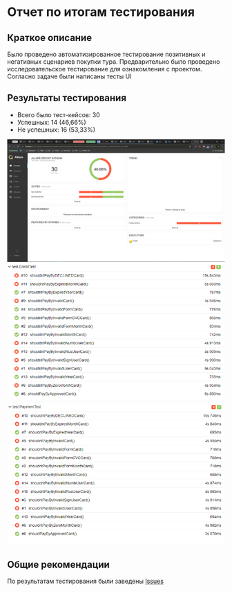 # Отчет по итогам тестирования

## Краткое описание

Было проведено автоматизированное тестирование позитивных и негативных сценариев покупки тура.
Предварительно было проведено исследовательское тестирование для ознакомления с проектом.
Согласно задаче были написаны тесты UI

## Результаты тестирования

- Всего было тест-кейсов: 30
- Успешных: 14 (46,66%)
- Не успешных: 16 (53,33%)

![img.png](app/img.png)
![img_1.png](app/img_1.png)
![img_2.png](app/img_2.png)

## Общие рекомендации

По результатам тестирования были заведены [Issues](https://github.com/GreeceNut/QaDiploma/issues) 